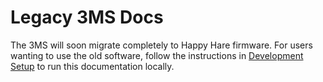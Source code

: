 # Legacy 3MS Docs

The 3MS will soon migrate completely to Happy Hare firmware. For users wanting to use the old software, follow the instructions in [Development Setup](https://3dcoded.github.io/3MS/contributing/devsetup/) to run this documentation locally.
